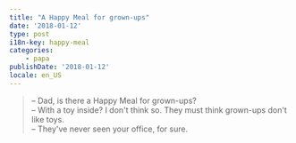 ```yaml
---
title: "A Happy Meal for grown-ups"
date: '2018-01-12'
type: post
i18n-key: happy-meal
categories:
    - papa
publishDate: '2018-01-12'
locale: en_US
---
```


> – Dad, is there a Happy Meal for grown-ups?  
> – With a toy inside? I don't think so. They must think grown-ups don't like toys.  
> – They've never seen your office, for sure.
